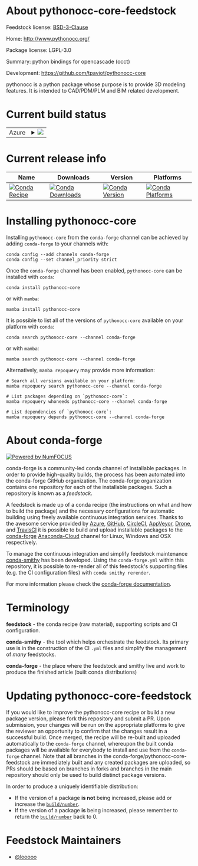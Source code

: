About pythonocc-core-feedstock
==============================

Feedstock license: [BSD-3-Clause](https://github.com/conda-forge/pythonocc-core-feedstock/blob/main/LICENSE.txt)

Home: http://www.pythonocc.org/

Package license: LGPL-3.0

Summary: python bindings for opencascade (occt)

Development: https://github.com/tpaviot/pythonocc-core

pythonocc is a python package whose purpose is
to provide 3D modeling features. It is intended
to CAD/PDM/PLM and BIM related development.


Current build status
====================


<table>
    
  <tr>
    <td>Azure</td>
    <td>
      <details>
        <summary>
          <a href="https://dev.azure.com/conda-forge/feedstock-builds/_build/latest?definitionId=9148&branchName=main">
            <img src="https://dev.azure.com/conda-forge/feedstock-builds/_apis/build/status/pythonocc-core-feedstock?branchName=main">
          </a>
        </summary>
        <table>
          <thead><tr><th>Variant</th><th>Status</th></tr></thead>
          <tbody><tr>
              <td>linux_64_numpy1.21python3.10.____cpython</td>
              <td>
                <a href="https://dev.azure.com/conda-forge/feedstock-builds/_build/latest?definitionId=9148&branchName=main">
                  <img src="https://dev.azure.com/conda-forge/feedstock-builds/_apis/build/status/pythonocc-core-feedstock?branchName=main&jobName=linux&configuration=linux%20linux_64_numpy1.21python3.10.____cpython" alt="variant">
                </a>
              </td>
            </tr><tr>
              <td>linux_64_numpy1.21python3.8.____cpython</td>
              <td>
                <a href="https://dev.azure.com/conda-forge/feedstock-builds/_build/latest?definitionId=9148&branchName=main">
                  <img src="https://dev.azure.com/conda-forge/feedstock-builds/_apis/build/status/pythonocc-core-feedstock?branchName=main&jobName=linux&configuration=linux%20linux_64_numpy1.21python3.8.____cpython" alt="variant">
                </a>
              </td>
            </tr><tr>
              <td>linux_64_numpy1.21python3.9.____cpython</td>
              <td>
                <a href="https://dev.azure.com/conda-forge/feedstock-builds/_build/latest?definitionId=9148&branchName=main">
                  <img src="https://dev.azure.com/conda-forge/feedstock-builds/_apis/build/status/pythonocc-core-feedstock?branchName=main&jobName=linux&configuration=linux%20linux_64_numpy1.21python3.9.____cpython" alt="variant">
                </a>
              </td>
            </tr><tr>
              <td>linux_64_numpy1.23python3.11.____cpython</td>
              <td>
                <a href="https://dev.azure.com/conda-forge/feedstock-builds/_build/latest?definitionId=9148&branchName=main">
                  <img src="https://dev.azure.com/conda-forge/feedstock-builds/_apis/build/status/pythonocc-core-feedstock?branchName=main&jobName=linux&configuration=linux%20linux_64_numpy1.23python3.11.____cpython" alt="variant">
                </a>
              </td>
            </tr><tr>
              <td>osx_64_numpy1.21python3.10.____cpython</td>
              <td>
                <a href="https://dev.azure.com/conda-forge/feedstock-builds/_build/latest?definitionId=9148&branchName=main">
                  <img src="https://dev.azure.com/conda-forge/feedstock-builds/_apis/build/status/pythonocc-core-feedstock?branchName=main&jobName=osx&configuration=osx%20osx_64_numpy1.21python3.10.____cpython" alt="variant">
                </a>
              </td>
            </tr><tr>
              <td>osx_64_numpy1.21python3.8.____cpython</td>
              <td>
                <a href="https://dev.azure.com/conda-forge/feedstock-builds/_build/latest?definitionId=9148&branchName=main">
                  <img src="https://dev.azure.com/conda-forge/feedstock-builds/_apis/build/status/pythonocc-core-feedstock?branchName=main&jobName=osx&configuration=osx%20osx_64_numpy1.21python3.8.____cpython" alt="variant">
                </a>
              </td>
            </tr><tr>
              <td>osx_64_numpy1.21python3.9.____cpython</td>
              <td>
                <a href="https://dev.azure.com/conda-forge/feedstock-builds/_build/latest?definitionId=9148&branchName=main">
                  <img src="https://dev.azure.com/conda-forge/feedstock-builds/_apis/build/status/pythonocc-core-feedstock?branchName=main&jobName=osx&configuration=osx%20osx_64_numpy1.21python3.9.____cpython" alt="variant">
                </a>
              </td>
            </tr><tr>
              <td>osx_64_numpy1.23python3.11.____cpython</td>
              <td>
                <a href="https://dev.azure.com/conda-forge/feedstock-builds/_build/latest?definitionId=9148&branchName=main">
                  <img src="https://dev.azure.com/conda-forge/feedstock-builds/_apis/build/status/pythonocc-core-feedstock?branchName=main&jobName=osx&configuration=osx%20osx_64_numpy1.23python3.11.____cpython" alt="variant">
                </a>
              </td>
            </tr><tr>
              <td>osx_arm64_numpy1.21python3.10.____cpython</td>
              <td>
                <a href="https://dev.azure.com/conda-forge/feedstock-builds/_build/latest?definitionId=9148&branchName=main">
                  <img src="https://dev.azure.com/conda-forge/feedstock-builds/_apis/build/status/pythonocc-core-feedstock?branchName=main&jobName=osx&configuration=osx%20osx_arm64_numpy1.21python3.10.____cpython" alt="variant">
                </a>
              </td>
            </tr><tr>
              <td>osx_arm64_numpy1.21python3.8.____cpython</td>
              <td>
                <a href="https://dev.azure.com/conda-forge/feedstock-builds/_build/latest?definitionId=9148&branchName=main">
                  <img src="https://dev.azure.com/conda-forge/feedstock-builds/_apis/build/status/pythonocc-core-feedstock?branchName=main&jobName=osx&configuration=osx%20osx_arm64_numpy1.21python3.8.____cpython" alt="variant">
                </a>
              </td>
            </tr><tr>
              <td>osx_arm64_numpy1.21python3.9.____cpython</td>
              <td>
                <a href="https://dev.azure.com/conda-forge/feedstock-builds/_build/latest?definitionId=9148&branchName=main">
                  <img src="https://dev.azure.com/conda-forge/feedstock-builds/_apis/build/status/pythonocc-core-feedstock?branchName=main&jobName=osx&configuration=osx%20osx_arm64_numpy1.21python3.9.____cpython" alt="variant">
                </a>
              </td>
            </tr><tr>
              <td>osx_arm64_numpy1.23python3.11.____cpython</td>
              <td>
                <a href="https://dev.azure.com/conda-forge/feedstock-builds/_build/latest?definitionId=9148&branchName=main">
                  <img src="https://dev.azure.com/conda-forge/feedstock-builds/_apis/build/status/pythonocc-core-feedstock?branchName=main&jobName=osx&configuration=osx%20osx_arm64_numpy1.23python3.11.____cpython" alt="variant">
                </a>
              </td>
            </tr><tr>
              <td>win_64_numpy1.21python3.10.____cpython</td>
              <td>
                <a href="https://dev.azure.com/conda-forge/feedstock-builds/_build/latest?definitionId=9148&branchName=main">
                  <img src="https://dev.azure.com/conda-forge/feedstock-builds/_apis/build/status/pythonocc-core-feedstock?branchName=main&jobName=win&configuration=win%20win_64_numpy1.21python3.10.____cpython" alt="variant">
                </a>
              </td>
            </tr><tr>
              <td>win_64_numpy1.21python3.8.____cpython</td>
              <td>
                <a href="https://dev.azure.com/conda-forge/feedstock-builds/_build/latest?definitionId=9148&branchName=main">
                  <img src="https://dev.azure.com/conda-forge/feedstock-builds/_apis/build/status/pythonocc-core-feedstock?branchName=main&jobName=win&configuration=win%20win_64_numpy1.21python3.8.____cpython" alt="variant">
                </a>
              </td>
            </tr><tr>
              <td>win_64_numpy1.21python3.9.____cpython</td>
              <td>
                <a href="https://dev.azure.com/conda-forge/feedstock-builds/_build/latest?definitionId=9148&branchName=main">
                  <img src="https://dev.azure.com/conda-forge/feedstock-builds/_apis/build/status/pythonocc-core-feedstock?branchName=main&jobName=win&configuration=win%20win_64_numpy1.21python3.9.____cpython" alt="variant">
                </a>
              </td>
            </tr><tr>
              <td>win_64_numpy1.23python3.11.____cpython</td>
              <td>
                <a href="https://dev.azure.com/conda-forge/feedstock-builds/_build/latest?definitionId=9148&branchName=main">
                  <img src="https://dev.azure.com/conda-forge/feedstock-builds/_apis/build/status/pythonocc-core-feedstock?branchName=main&jobName=win&configuration=win%20win_64_numpy1.23python3.11.____cpython" alt="variant">
                </a>
              </td>
            </tr>
          </tbody>
        </table>
      </details>
    </td>
  </tr>
</table>

Current release info
====================

| Name | Downloads | Version | Platforms |
| --- | --- | --- | --- |
| [![Conda Recipe](https://img.shields.io/badge/recipe-pythonocc--core-green.svg)](https://anaconda.org/conda-forge/pythonocc-core) | [![Conda Downloads](https://img.shields.io/conda/dn/conda-forge/pythonocc-core.svg)](https://anaconda.org/conda-forge/pythonocc-core) | [![Conda Version](https://img.shields.io/conda/vn/conda-forge/pythonocc-core.svg)](https://anaconda.org/conda-forge/pythonocc-core) | [![Conda Platforms](https://img.shields.io/conda/pn/conda-forge/pythonocc-core.svg)](https://anaconda.org/conda-forge/pythonocc-core) |

Installing pythonocc-core
=========================

Installing `pythonocc-core` from the `conda-forge` channel can be achieved by adding `conda-forge` to your channels with:

```
conda config --add channels conda-forge
conda config --set channel_priority strict
```

Once the `conda-forge` channel has been enabled, `pythonocc-core` can be installed with `conda`:

```
conda install pythonocc-core
```

or with `mamba`:

```
mamba install pythonocc-core
```

It is possible to list all of the versions of `pythonocc-core` available on your platform with `conda`:

```
conda search pythonocc-core --channel conda-forge
```

or with `mamba`:

```
mamba search pythonocc-core --channel conda-forge
```

Alternatively, `mamba repoquery` may provide more information:

```
# Search all versions available on your platform:
mamba repoquery search pythonocc-core --channel conda-forge

# List packages depending on `pythonocc-core`:
mamba repoquery whoneeds pythonocc-core --channel conda-forge

# List dependencies of `pythonocc-core`:
mamba repoquery depends pythonocc-core --channel conda-forge
```


About conda-forge
=================

[![Powered by
NumFOCUS](https://img.shields.io/badge/powered%20by-NumFOCUS-orange.svg?style=flat&colorA=E1523D&colorB=007D8A)](https://numfocus.org)

conda-forge is a community-led conda channel of installable packages.
In order to provide high-quality builds, the process has been automated into the
conda-forge GitHub organization. The conda-forge organization contains one repository
for each of the installable packages. Such a repository is known as a *feedstock*.

A feedstock is made up of a conda recipe (the instructions on what and how to build
the package) and the necessary configurations for automatic building using freely
available continuous integration services. Thanks to the awesome service provided by
[Azure](https://azure.microsoft.com/en-us/services/devops/), [GitHub](https://github.com/),
[CircleCI](https://circleci.com/), [AppVeyor](https://www.appveyor.com/),
[Drone](https://cloud.drone.io/welcome), and [TravisCI](https://travis-ci.com/)
it is possible to build and upload installable packages to the
[conda-forge](https://anaconda.org/conda-forge) [Anaconda-Cloud](https://anaconda.org/)
channel for Linux, Windows and OSX respectively.

To manage the continuous integration and simplify feedstock maintenance
[conda-smithy](https://github.com/conda-forge/conda-smithy) has been developed.
Using the ``conda-forge.yml`` within this repository, it is possible to re-render all of
this feedstock's supporting files (e.g. the CI configuration files) with ``conda smithy rerender``.

For more information please check the [conda-forge documentation](https://conda-forge.org/docs/).

Terminology
===========

**feedstock** - the conda recipe (raw material), supporting scripts and CI configuration.

**conda-smithy** - the tool which helps orchestrate the feedstock.
                   Its primary use is in the construction of the CI ``.yml`` files
                   and simplify the management of *many* feedstocks.

**conda-forge** - the place where the feedstock and smithy live and work to
                  produce the finished article (built conda distributions)


Updating pythonocc-core-feedstock
=================================

If you would like to improve the pythonocc-core recipe or build a new
package version, please fork this repository and submit a PR. Upon submission,
your changes will be run on the appropriate platforms to give the reviewer an
opportunity to confirm that the changes result in a successful build. Once
merged, the recipe will be re-built and uploaded automatically to the
`conda-forge` channel, whereupon the built conda packages will be available for
everybody to install and use from the `conda-forge` channel.
Note that all branches in the conda-forge/pythonocc-core-feedstock are
immediately built and any created packages are uploaded, so PRs should be based
on branches in forks and branches in the main repository should only be used to
build distinct package versions.

In order to produce a uniquely identifiable distribution:
 * If the version of a package **is not** being increased, please add or increase
   the [``build/number``](https://docs.conda.io/projects/conda-build/en/latest/resources/define-metadata.html#build-number-and-string).
 * If the version of a package **is** being increased, please remember to return
   the [``build/number``](https://docs.conda.io/projects/conda-build/en/latest/resources/define-metadata.html#build-number-and-string)
   back to 0.

Feedstock Maintainers
=====================

* [@looooo](https://github.com/looooo/)

